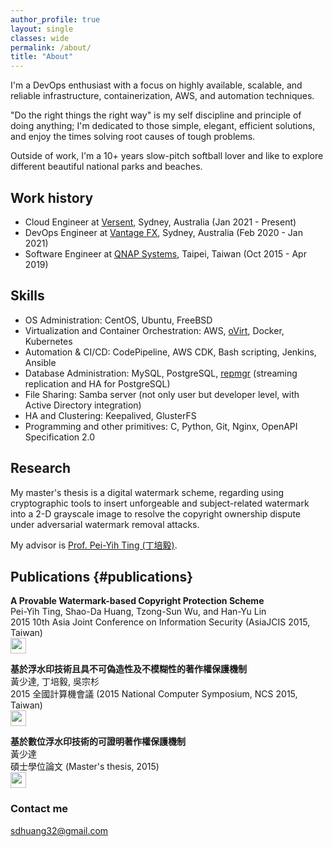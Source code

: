 ```yaml
---
author_profile: true
layout: single
classes: wide
permalink: /about/
title: "About"
---
```


I'm a DevOps enthusiast with a focus on highly available, scalable, and reliable infrastructure, containerization, AWS, and automation techniques.

"Do the right things the right way" is my self discipline and principle of doing anything; I'm dedicated to those simple, elegant, efficient solutions, and enjoy the times solving root causes of tough problems.

Outside of work, I'm a 10+ years slow-pitch softball lover and like to explore different beautiful national parks and beaches.

## Work history
- Cloud Engineer at [Versent](https://versent.com.au/), Sydney, Australia (Jan 2021 - Present)
- DevOps Engineer at [Vantage FX](https://www.vantagefx.com/), Sydney, Australia (Feb 2020 - Jan 2021)
- Software Engineer at [QNAP Systems](https://www.qnap.com/), Taipei, Taiwan (Oct 2015 - Apr 2019)

## Skills
- OS Administration: CentOS, Ubuntu, FreeBSD
- Virtualization and Container Orchestration: AWS, [oVirt](https://ovirt.org/), Docker, Kubernetes
- Automation & CI/CD: CodePipeline, AWS CDK, Bash scripting, Jenkins, Ansible
- Database Administration: MySQL, PostgreSQL, [repmgr](https://repmgr.org/) (streaming replication and HA for PostgreSQL)
- File Sharing: Samba server (not only user but developer level, with Active Directory integration)
- HA and Clustering: Keepalived, GlusterFS
- Programming and other primitives: C, Python, Git, Nginx, OpenAPI Specification 2.0

## Research
My master's thesis is a digital watermark scheme, regarding using cryptographic tools to insert unforgeable and subject-related watermark into a 2-D grayscale image to resolve the copyright ownership dispute under adversarial watermark removal attacks.

My advisor is [Prof. Pei-Yih Ting (丁培毅)](http://squall.cs.ntou.edu.tw/).

## Publications {#publications}
**A Provable Watermark-based Copyright Protection Scheme**  
Pei-Yih Ting, Shao-Da Huang, Tzong-Sun Wu, and Han-Yu Lin  
2015 10th Asia Joint Conference on Information Security (AsiaJCIS 2015, Taiwan)  
[<img src="/assets/sdhuang32/images/pdf.png" width="25">](/assets/sdhuang32/papers/AsiaJCIS_2015_A_Provable_Watermark_based_Copyright_Protection_Scheme.pdf)

**基於浮水印技術且具不可偽造性及不模糊性的著作權保護機制**  
黃少達, 丁培毅, 吳宗杉  
2015 全國計算機會議 (2015 National Computer Symposium, NCS 2015, Taiwan)  
[<img src="/assets/sdhuang32/images/pdf.png" width="25">](/assets/sdhuang32/papers/NCS_2015_基於浮水印技術且具不可偽造性及不模糊性的著作權保護機制.pdf)

**基於數位浮水印技術的可證明著作權保護機制**  
黃少達  
碩士學位論文 (Master's thesis, 2015)  
[<img src="/assets/sdhuang32/images/pdf.png" width="25">](/assets/sdhuang32/papers/基於數位浮水印技術的可證明著作權保護機制.pdf)

### Contact me

[sdhuang32@gmail.com](mailto:sdhuang32@gmail.com)
